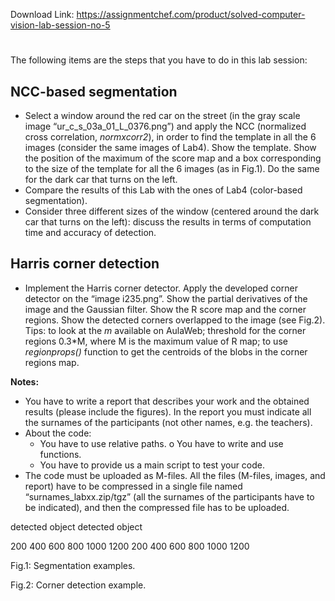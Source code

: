 Download Link: https://assignmentchef.com/product/solved-computer-vision-lab-session-no-5
<br>
<h1></h1>

<strong> </strong>




The following items are the steps that you have to do in this lab session:




<h2>NCC-based segmentation</h2>




<ul>

 <li>Select a window around the red car on the street (in the gray scale image “ur_c_s_03a_01_L_0376.png”) and apply the NCC (normalized cross correlation, <em>normxcorr2</em>), in order to find the template in all the 6 images (consider the same images of Lab4). Show the template. Show the position of the maximum of the score map and a box corresponding to the size of the template for all the 6 images (as in Fig.1). Do the same for the dark car that turns on the left.</li>

 <li>Compare the results of this Lab with the ones of Lab4 (color-based segmentation).</li>

 <li>Consider three different sizes of the window (centered around the dark car that turns on the left): discuss the results in terms of computation time and accuracy of detection.</li>

</ul>




<h2>Harris corner detection</h2>




<ul>

 <li>Implement the Harris corner detector. Apply the developed corner detector on the “image i235.png”. Show the partial derivatives of the image and the Gaussian filter. Show the R score map and the corner regions. Show the detected corners overlapped to the image (see Fig.2). Tips: to look at the <em>m </em>available on AulaWeb; threshold for the corner regions 0.3*M, where M is the maximum value of R map; to use <em>regionprops()</em> function to get the centroids of the blobs in the corner regions map.</li>

</ul>







<strong>Notes: </strong>

<ul>

 <li>You have to write a report that describes your work and the obtained results (please include the figures). In the report you must indicate all the surnames of the participants (not other names, e.g. the teachers).</li>

 <li>About the code:

  <ul>

   <li>You have to use relative paths. o You have to write and use functions.</li>

   <li>You have to provide us a main script to test your code.</li>

  </ul></li>

 <li>The code must be uploaded as M-files. All the files (M-files, images, and report) have to be compressed in a single file named “surnames_labxx.zip/tgz” (all the surnames of the participants have to be indicated), and then the compressed file has to be uploaded.</li>

</ul>







detected object                                                                                                                       detected object

200            400            600            800          1000          1200                                 200            400            600            800           1000          1200

Fig.1: Segmentation examples.
















Fig.2: Corner detection example.


